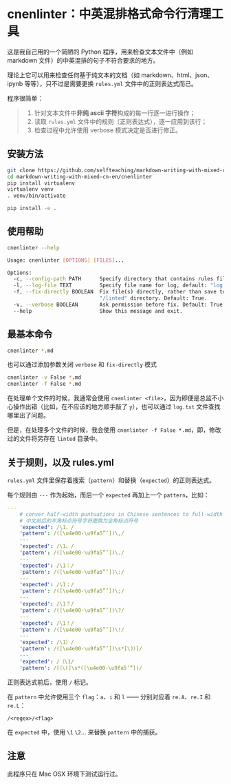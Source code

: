 # cnenlinter：中英混排格式命令行清理工具

这是我自己用的一个简陋的 Python 程序，用来检查文本文件中（例如 markdown 文件）的中英混排的句子不符合要求的地方。

理论上它可以用来检查任何基于纯文本的文档（如 markdown、html、json、ipynb 等等），只不过是需要更换 `rules.yml` 文件中的正则表达式而已。

程序很简单：

> 1. 针对文本文件中**非纯 ascii 字符**构成的每一行逐一进行操作；
> 1. 读取 `rules.yml` 文件中的规则（正则表达式），逐一应用到该行；
> 1. 检查过程中允许使用 verbose 模式决定是否进行修正。

## 安装方法

```bash
git clone https://github.com/selfteaching/markdown-writing-with-mixed-cn-en
cd markdown-writing-with-mixed-cn-en/cnenlinter
pip install virtualenv
virtualenv venv
. venv/bin/activate

pip install -e .
```

## 使用帮助

```bash
cnenlinter --help

Usage: cnenlinter [OPTIONS] [FILES]...

Options:
  -c, --config-path PATH      Specify directory that contains rules file.
  -l, --log-file TEXT         Specify file name for log, default: "log.txt".
  -f, --fix-directly BOOLEAN  Fix file(s) directly, rather than save to
                              "/linted" directory. Default: True.
  -v, --verbose BOOLEAN       Ask permission before fix. Default: True.
  --help                      Show this message and exit.
```

## 最基本命令

```bash
cnenlinter *.md
```

也可以通过添加参数关闭 `verbose` 和 `fix-directly` 模式

```bash
cnenlinter -v False *.md
cnenlinter -f False *.md
```

在处理单个文件的时候，我通常会使用 `cnenlinter <file>`，因为即便是总监不小心操作出错（比如，在不应该的地方顺手敲了 `y`），也可以通过 `log.txt` 文件查找哪里出了问题。

但是，在处理多个文件的时候，我会使用 `cnenlinter -f False *.md`，即，修改过的文件将另存在 `linted` 目录中。

## 关于规则，以及 rules.yml

`rules.yml` 文件里保存着搜索（`pattern`）和替换（`expected`）的正则表达式。

每个规则由 `---` 作为起始，而后一个 `expected` 再加上一个 `pattern`，比如：

```yaml
---
    # conver half-width puntuations in Chinese sentences to full-width ones.
    # 中文前后的半角标点符号字符更换为全角标点符号
    'expected': /\1，/
    'pattern': /([\u4e00-\u9fa5”’])\,/
    ---
    'expected': /\1。/
    'pattern': /([\u4e00-\u9fa5”’])\./
    ---
    'expected': /\1：/
    'pattern': /([\u4e00-\u9fa5”’])\:/
    ---
    'expected': /\1；/
    'pattern': /([\u4e00-\u9fa5”’])\;/
    ---
    'expected': /\1？/
    'pattern': /([\u4e00-\u9fa5”’])\?/
    ---
    'expected': /\1！/
    'pattern': /([\u4e00-\u9fa5”’])\!/
    ---
    'expected': /\1）/
    'pattern': /([\u4e00-\u9fa5”’])\s*[\)）]/
    ---
    'expected': /（\1/
    'pattern': /[（\(]\s*([\u4e00-\u9fa5‘“])/
```

正则表达式前后，使用 `/` 标记。

在 `pattern` 中允许使用三个 `flag`：`a`、`i` 和 `l` —— 分别对应着 `re.A`、`re.I` 和 `re.L`：

```
/<regex>/<flag>
```

在 `expected` 中，使用 `\1` `\2`... 来替换 `pattern` 中的捕获。

## 注意

此程序只在 Mac OSX 环境下测试运行过。
